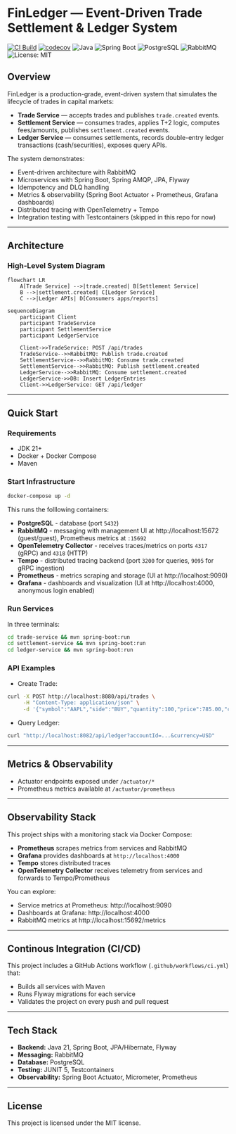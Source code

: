 # FinLedger — Event-Driven Trade Settlement & Ledger System
[![CI Build](https://github.com/tenel4/finLedger/actions/workflows/ci.yml/badge.svg)](https://github.com/tenel4/finLedger/actions/workflows/ci.yml)
[![codecov](https://codecov.io/gh/tenel4/finLedger/branch/master/graph/badge.svg)](https://codecov.io/gh/tenel4/finLedger)
![Java](https://img.shields.io/badge/Java-21-blue.svg)
![Spring Boot](https://img.shields.io/badge/Spring%20Boot-3.x-brightgreen.svg)
![PostgreSQL](https://img.shields.io/badge/PostgreSQL-16-blue.svg)
![RabbitMQ](https://img.shields.io/badge/RabbitMQ-3.x-orange.svg)
![License: MIT](https://img.shields.io/badge/License-MIT-yellow.svg)

## Overview
FinLedger is a production-grade, event-driven system that simulates the lifecycle of trades in capital markets:
- **Trade Service** — accepts trades and publishes `trade.created` events.
- **Settlement Service** — consumes trades, applies T+2 logic, computes fees/amounts, publishes `settlement.created` events.
- **Ledger Service** — consumes settlements, records double-entry ledger transactions (cash/securities), exposes query APIs.

The system demonstrates:
- Event-driven architecture with RabbitMQ
- Microservices with Spring Boot, Spring AMQP, JPA, Flyway
- Idempotency and DLQ handling
- Metrics & observability (Spring Boot Actuator + Prometheus, Grafana dashboards)
- Distributed tracing with OpenTelemetry + Tempo
- Integration testing with Testcontainers (skipped in this repo for now)
---

## Architecture

### High-Level System Diagram
```mermaid
flowchart LR
    A[Trade Service] -->|trade.created| B[Settlement Service]
    B -->|settlement.created| C[Ledger Service]
    C -->|Ledger APIs| D[Consumers apps/reports]
```

```mermaid
sequenceDiagram
    participant Client
    participant TradeService
    participant SettlementService
    participant LedgerService

    Client->>TradeService: POST /api/trades
    TradeService-->>RabbitMQ: Publish trade.created
    SettlementService-->>RabbitMQ: Consume trade.created
    SettlementService-->>RabbitMQ: Publish settlement.created
    LedgerService-->>RabbitMQ: Consume settlement.created
    LedgerService->>DB: Insert LedgerEntries
    Client->>LedgerService: GET /api/ledger
```

---

## Quick Start

### Requirements
- JDK 21+
- Docker + Docker Compose
- Maven

### Start Infrastructure
```bash
docker-compose up -d
```
This runs the folllowing containers:
- **PostgreSQL** - database (port `5432`)
- **RabbitMQ** - messaging with management UI at http://localhost:15672 (guest/guest), Prometheus metrics at `:15692`
- **OpenTelemetry Collector** - receives traces/metrics on ports `4317` (gRPC) and `4318` (HTTP)
- **Tempo** - distributed tracing backend (port `3200` for queries, `9095` for gRPC ingestion)
- **Prometheus** - metrics scraping and storage (UI at http://localhost:9090)
- **Grafana** - dashboards and visualization (UI at http://localhost:4000, anonymous login enabled)

### Run Services
In three terminals:
```bash
cd trade-service && mvn spring-boot:run
cd settlement-service && mvn spring-boot:run
cd ledger-service && mvn spring-boot:run
```

### API Examples
* Create Trade:
```bash
curl -X POST http://localhost:8080/api/trades \
     -H "Content-Type: application/json" \
     -d '{"symbol":"AAPL","side":"BUY","quantity":100,"price":785.00,"currency":"USD","buyerAccountId":"...","sellerAccountId":"..."}'
```
* Query Ledger:
```bash
curl "http://localhost:8082/api/ledger?accountId=...&currency=USD"
```
---

## Metrics & Observability
- Actuator endpoints exposed under `/actuator/*`
- Prometheus metrics available at `/actuator/prometheus`
---

## Observability Stack
This project ships with a monitoring stack via Docker Compose:
- **Prometheus** scrapes metrics from services and RabbitMQ
- **Grafana** provides dashboards at `http://localhost:4000`
- **Tempo** stores distributed traces
- **OpenTelemetry Collector** receives telemetry from services and forwards to Tempo/Prometheus

You can explore:
- Service metrics at Prometheus: http://localhost:9090
- Dashboards at Grafana: http://localhost:4000
- RabbitMQ metrics at http://localhost:15692/metrics
---

## Continous Integration (CI/CD)
This project includes a GitHub Actions workflow (`.github/workflows/ci.yml`) that:
- Builds all services with Maven
- Runs Flyway migrations for each service
- Validates the project on every push and pull request
---

## Tech Stack
- **Backend:** Java 21, Spring Boot, JPA/Hibernate, Flyway
- **Messaging:** RabbitMQ
- **Database:** PostgreSQL
- **Testing:** JUNIT 5, Testcontainers
- **Observability:** Spring Boot Actuator, Micrometer, Prometheus
---

## License
This project is licensed under the MIT license.


